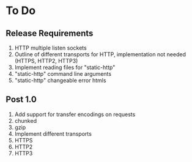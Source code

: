 # To Do

## Release Requirements
 1. HTTP multiple listen sockets
 2. Outline of different transports for HTTP, implementation not needed (HTTPS, HTTP2, HTTP3)
 3. Implement reading files for "static-http"
 4. "static-http" command line arguments
 5. "static-http" changeable error htmls

## Post 1.0
 1. Add support for transfer encodings on requests
   1. chunked
   2. gzip
 2. Implement different transports
   1. HTTPS
   2. HTTP2
   3. HTTP3